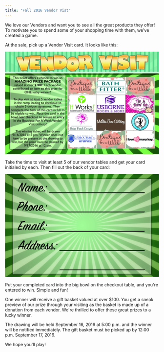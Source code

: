 ```yaml
---
title: "Fall 2016 Vendor Vist"
---
```


We love our Vendors and want you to see all the great products they offer! To motivate you to spend some of your shopping time with them, we've created a game.

At the sale, pick up a Vendor Visit card. It looks like this:

![](/img/blog/VendorLottery_front_PRINT.jpg)

Take the time to visit at least 5 of our vendor tables and get your card initialed by each. Then fill out the back of your card:

![](/img/blog/VendorLottery_back_web.jpg)

Put your completed card into the big bowl on the checkout table, and you're entered to win. Simple and fun!

One winner will receive a gift basket valued at over $100. You get a sneak preview of our prize through your visiting as the basket is made up of a donation from each vendor. We're thrilled to offer these great prizes to a lucky winner.

The drawing will be held September 16, 2016 at 5:00 p.m. and the winner will be notified immediately. The gift basket must be picked up by 12:00 p.m. September 17, 2016.

We hope you'll play!
